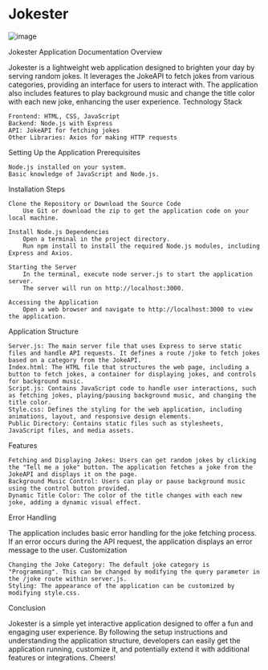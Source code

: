 # Jokester
![image](https://github.com/gitbiruk2010/Jokester/assets/103274295/3c2af304-79b1-4eb5-b6e5-e9505dc69d06)

Jokester Application Documentation
Overview

Jokester is a lightweight web application designed to brighten your day by serving random jokes. It leverages the JokeAPI to fetch jokes from various categories, providing an interface for users to interact with. The application also includes features to play background music and change the title color with each new joke, enhancing the user experience.
Technology Stack

    Frontend: HTML, CSS, JavaScript
    Backend: Node.js with Express
    API: JokeAPI for fetching jokes
    Other Libraries: Axios for making HTTP requests

Setting Up the Application
Prerequisites

    Node.js installed on your system.
    Basic knowledge of JavaScript and Node.js.

Installation Steps

    Clone the Repository or Download the Source Code
        Use Git or download the zip to get the application code on your local machine.

    Install Node.js Dependencies
        Open a terminal in the project directory.
        Run npm install to install the required Node.js modules, including Express and Axios.

    Starting the Server
        In the terminal, execute node server.js to start the application server.
        The server will run on http://localhost:3000.

    Accessing the Application
        Open a web browser and navigate to http://localhost:3000 to view the application.

Application Structure

    Server.js: The main server file that uses Express to serve static files and handle API requests. It defines a route /joke to fetch jokes based on a category from the JokeAPI.
    Index.html: The HTML file that structures the web page, including a button to fetch jokes, a container for displaying jokes, and controls for background music.
    Script.js: Contains JavaScript code to handle user interactions, such as fetching jokes, playing/pausing background music, and changing the title color.
    Style.css: Defines the styling for the web application, including animations, layout, and responsive design elements.
    Public Directory: Contains static files such as stylesheets, JavaScript files, and media assets.

Features

    Fetching and Displaying Jokes: Users can get random jokes by clicking the "Tell me a joke" button. The application fetches a joke from the JokeAPI and displays it on the page.
    Background Music Control: Users can play or pause background music using the control button provided.
    Dynamic Title Color: The color of the title changes with each new joke, adding a dynamic visual effect.

Error Handling

The application includes basic error handling for the joke fetching process. If an error occurs during the API request, the application displays an error message to the user.
Customization

    Changing the Joke Category: The default joke category is "Programming". This can be changed by modifying the query parameter in the /joke route within server.js.
    Styling: The appearance of the application can be customized by modifying style.css.

Conclusion

Jokester is a simple yet interactive application designed to offer a fun and engaging user experience. By following the setup instructions and understanding the application structure, developers can easily get the application running, customize it, and potentially extend it with additional features or integrations. Cheers!
